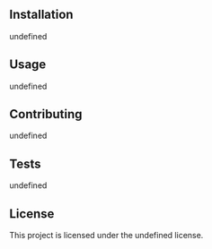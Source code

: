 
## Installation

undefined

## Usage

undefined

## Contributing

undefined

## Tests

undefined

## License

This project is licensed under the undefined license.

